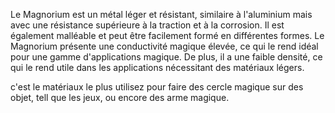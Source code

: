 

Le Magnorium est un métal léger et résistant, similaire à l'aluminium mais avec une résistance supérieure à la traction et à la corrosion. Il est également malléable et peut être facilement formé en différentes formes. Le Magnorium présente une conductivité magique élevée, ce qui le rend idéal pour une gamme d'applications magique. De plus, il a une faible densité, ce qui le rend utile dans les applications nécessitant des matériaux légers.

c'est le matériaux le plus utilisez pour faire des cercle magique sur des objet, tell que les jeux, ou encore des arme magique.